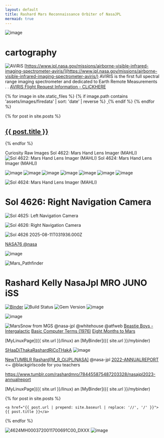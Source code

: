```yaml
---
layout: default
title: Rashard Mars Reconnaissance Orbiter of NasaJPL
mermaid: true
---
```


![image](https://github.com/user-attachments/assets/5be21c81-f8bd-4505-b33f-2fe7c7e1350e)



# cartography

![AViRiS](https://aviris.jpl.nasa.gov/images/aviris_text2.png)
[https://www.jpl.nasa.gov/missions/airborne-visible-infrared-imaging-spectrometer-aviris/](https://www.jpl.nasa.gov/missions/airborne-visible-infrared-imaging-spectrometer-aviris/)
AVIRIS is the first full spectral range imaging spectrometer and dedicated to Earth Remote Measurements . . 
[AVIRIS Flight Request Information - CLiCKHERE](https://aviris.jpl.nasa.gov/status/flight_req.html)


<div class="tupperware">
    
{% for image in site.static_files %}
    {% if image.path contains 'assets/images/firedata' | sort: 'date' | reverse %} 
        <a href="{{ site.baseurl }}{{ image.path }}" target="_blank">
            <img src="{{ site.baseurl }}{{ image.path }}" alt="" class="img-thumbnail" />
        </a>
    {% endif %}
{% endfor %}

</div>

  {% for post in site.posts %}
    
<article class="paginator">
  <a href="{{ site.github.url }}{{ post.url }}">
    <div class="featured-post" {% if post.image %}style="background-image:url({{ site.github.url }}/assets/img/{{ post.image }})"{% endif %}>
      <h2><span>{{ post.title }}</span></h2>
    </div>
  </a>
</article>

  {% endfor %}


<object class="scroller" data="https://eyes.nasa.gov/curiosity/" type="text/html" >
</object>

Curiosity Raw Images
Sol 4622: Mars Hand Lens Imager (MAHLI) 
![Sol 4622: Mars Hand Lens Imager (MAHLI) ](https://mars.nasa.gov/msl-raw-images/msss/04622/mhli/4622MH0008770021700595C00_DXXX.jpg)
Sol 4624: Mars Hand Lens Imager (MAHLI)

<div class="tupperware">
  
<img  alt="image" src="https://mars.nasa.gov/msl-raw-images/msss/04624/mhli/4624MH0003740011700693C00_DXXX.jpg" />
<img  alt="image" src="https://mars.nasa.gov/msl-raw-images/msss/04624/mhli/4624MH0003740021700694C00_DXXX.jpg" />
<img  alt="image" src="https://mars.nasa.gov/msl-raw-images/msss/04624/mhli/4624MH0003740001700692C00_DXXX.jpg" />
<img  alt="image" src="https://mars.nasa.gov/msl-raw-images/msss/04624/mhli/4624MH0003720011700691C00_DXXX.jpg" />
<img  alt="image" src="https://mars.nasa.gov/msl-raw-images/msss/04624/mhli/4624MH0003720001700690C00_DXXX.jpg" />
<img  alt="image" src="https://mars.nasa.gov/msl-raw-images/msss/04624/mhli/4624MH0003710011700689C00_DXXX.jpg" />
<img  alt="image" src="https://mars.nasa.gov/msl-raw-images/msss/04624/mhli/4624MH0003710001700688C00_DXXX.jpg" />

</div>

![Sol 4624: Mars Hand Lens Imager (MAHLI)](https://mars.nasa.gov/msl-raw-images/msss/04624/mhli/4624MH0007400011700770C00_DXXX.jpg)
# Sol 4626: Right Navigation Camera

![Sol 4625: Left Navigation Camera](https://mars.nasa.gov/msl-raw-images/proj/msl/redops/ods/surface/sol/04625/opgs/edr/ncam/NLB_808085182EDR_F1180762NCAM00354M_.JPG)

![Sol 4626: Right Navigation Camera](https://mars.nasa.gov/msl-raw-images/proj/msl/redops/ods/surface/sol/04626/opgs/edr/ncam/NRB_808162976EDR_S1180762NCAM00594M_.JPG)

![Sol 4626 2025-08-11T031936.000Z](https://mars.nasa.gov/msl-raw-images/proj/msl/redops/ods/surface/sol/04626/opgs/edr/ncam/NRB_808150372EDR_M1180762NCAM00579M_.JPG)


[NASA76 @nasa](https://spinoff.nasa.gov/back_issues_archives/1976.pdf?fbclid=IwY2xjawMAdPBleHRuA2FlbQIxMABicmlkETBBeGhlS0drRUtvUllBUWlBAR6ef41Z0vK1hqK-ZMHcNMg9qYvyDUgxVUjbKj8Dd8KgNsJBxXEvlbarx4XIew_aem_TW5FD5Q7dpaY3Vr-rQg9SQ)

<img  alt="image" src="https://github.com/user-attachments/assets/4f03b5f4-4bd2-4d10-93e4-3084062e3d0a" />

![Mars_Pathfinder](https://burodestruct.net/1997/mars/gfx/snowmars3.gif)


# Rashard Kelly NasaJpl MRO JUNO iSS
[![Binder](https://mybinder.org/badge_logo.svg)](https://mybinder.org/v2/gh/ThakaRashard/rashardmro.git/HEAD) ![Build Status](https://github.com/jekyll/jekyll/workflows/Continuous%20Integration/badge.svg) ![Gem Version](https://img.shields.io/gem/v/jekyll.svg)
![image](https://github.com/user-attachments/assets/5be21c81-f8bd-4505-b33f-2fe7c7e1350e)



<img  alt="image" src="https://github.com/user-attachments/assets/11ca6f91-7b5c-4c91-bd67-b4289cfa01e7" />

 ![MarsSnow from MGS @nasa-jpl @whitehouse @atfweb](https://planetarydata.jpl.nasa.gov/img/data/mgs/moc/mgsc_1576/extras/browse/s22016/s2201621.imq.jpg)
  [Beastie Boys - Intergalactic](https://youtu.be/qORYO0atB6g?si=s0yKsv_FbmozlT_1) [Basic Computer Terms (1976)](https://youtu.be/q-gpM-KfVng?t=6) [Eight Months to Mars](https://youtu.be/_GdBUcwi1LM?si=4JGVNH34yF784SLZ)

[MyLinuxPage]({{ site.url }}/linux) an [MyBinder]({{ site.url }}/mybinder)


[SHaaDiThakaRashardRiCoTHakA](https://thakarashard.github.io/)
<img alt="image" src="https://github.com/user-attachments/assets/8c3f90f5-ef6f-49ea-8358-2271af477d19" />

[NewTUMBLR Rashard[M_R_O/JPL/NASA]](https://rashardmro.tumblr.com/)
@nasa-jpl [2022-ANNUALREPORT](https://d2pn8kiwq2w21t.cloudfront.net/documents/JPL-annual-report-2022.pdf) <~ @blackgirlscode for you teachers
<div class="tumblr-post" data-href="https://embed.tumblr.com/embed/post/t:1bKzOeq3wXRxsAoXbQ9IKQ/784455875487203328/v2" data-did="1aadbb6d3e6972b81bc450b5e84b361bdb25ec0a"  ><a href="https://www.tumblr.com/rashardmro/784455875487203328/nasajpl2023-annualreport">https://www.tumblr.com/rashardmro/784455875487203328/nasajpl2023-annualreport</a></div><script async src="https://assets.tumblr.com/post.js?_v=38df9a6ca7436e6ca1b851b0543b9f51"></script>

[MyLinuxPage]({{ site.url }}/linux) an [MyBinder]({{ site.url }}/mybinder)



<div class="box">

  {% for post in site.posts %}
     
    <a href="{{ post.url | prepend: site.baseurl | replace: '//', '/' }}">{{ post.title }}</a>
  
     
  {% endfor %}

  


  </div>  

![4624MH0003720011700691C00_DXXX](https://github.com/user-attachments/assets/e7e06518-a009-489b-a9a9-2dad23bc5b74)
<img  alt="image" src="https://github.com/user-attachments/assets/d93a5eeb-bb15-45fc-8d5d-d6b761bf8f88" />
  
<script type="module">
    import mermaid from '/js/mermaid.esm.min.mjs';
    mermaid.initialize({ startOnLoad: true });
</script>

